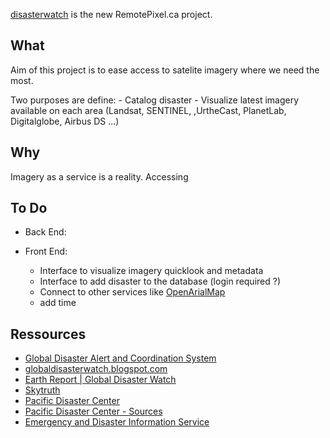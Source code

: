 

[disasterwatch](http://disasterwatch.remotepixel.ca) is the new RemotePixel.ca project.

What
-------

Aim of this project is to ease access to satelite imagery where we need the most.

Two purposes are define: 
    - Catalog disaster 
    - Visualize latest imagery available on each area (Landsat, SENTINEL, ,UrtheCast, PlanetLab, Digitalglobe, Airbus DS ...)

Why
-------

Imagery as a service is a reality. Accessing 


To Do
-------

- Back End: 

- Front End:
    - Interface to visualize imagery quicklook and metadata
    - Interface to add disaster to the database (login required ?)
    - Connect to other services like [OpenArialMap](http://openaerialmap.org)
    - add time 


Ressources
-------
- [Global Disaster Alert and Coordination System](http://www.gdacs.org)
- [globaldisasterwatch.blogspot.com](http://globaldisasterwatch.blogspot.ca)
- [Earth Report | Global Disaster Watch](https://elispiritweaver.wordpress.com)
- [Skytruth](http://skytruth.org)
- [Pacific Disaster Center](http://atlas.pdc.org/atlas/)
- [Pacific Disaster Center - Sources](http://ghin.pdc.org/ghin/catalog/search/browse/browse.page)
- [Emergency and Disaster Information Service](http://hisz.rsoe.hu)